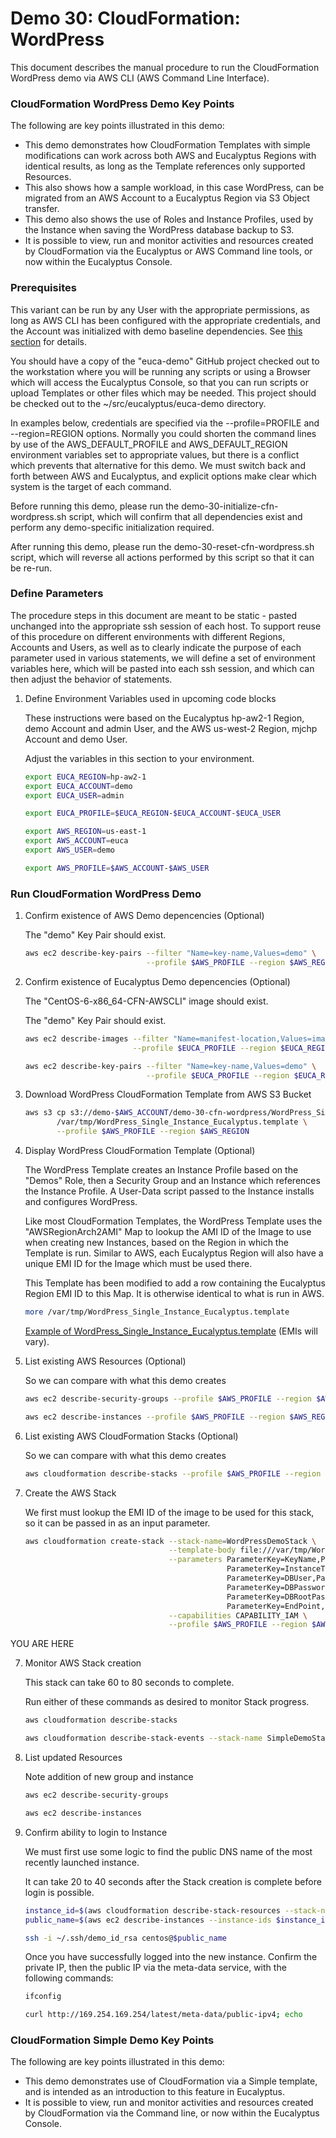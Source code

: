# Demo 30: CloudFormation: WordPress

This document describes the manual procedure to run the CloudFormation WordPress demo via AWS CLI
(AWS Command Line Interface).

### CloudFormation WordPress Demo Key Points

The following are key points illustrated in this demo:

* This demo demonstrates how CloudFormation Templates with simple modifications can work across
  both AWS and Eucalyptus Regions with identical results, as long as the Template references
  only supported Resources.
* This also shows how a sample workload, in this case WordPress, can be migrated from an AWS
  Account to a Eucalyptus Region via S3 Object transfer.
* This demo also shows the use of Roles and Instance Profiles, used by the Instance when
  saving the WordPress database backup to S3.
* It is possible to view, run and monitor activities and resources created by CloudFormation
  via the Eucalyptus or AWS Command line tools, or now within the Eucalyptus Console.

### Prerequisites

This variant can be run by any User with the appropriate permissions, as long as AWS CLI
has been configured with the appropriate credentials, and the Account was initialized with
demo baseline dependencies. See [this section](../../demo-00-initialize/docs) for details.

You should have a copy of the "euca-demo" GitHub project checked out to the workstation 
where you will be running any scripts or using a Browser which will access the Eucalyptus
Console, so that you can run scripts or upload Templates or other files which may be needed.
This project should be checked out to the ~/src/eucalyptus/euca-demo directory.

In examples below, credentials are specified via the --profile=PROFILE and --region=REGION
options. Normally you could shorten the command lines by use of the AWS_DEFAULT_PROFILE and
AWS_DEFAULT_REGION environment variables set to appropriate values, but there is a conflict
which prevents that alternative for this demo. We must switch back and forth between AWS
and Eucalyptus, and explicit options make clear which system is the target of each command.

Before running this demo, please run the demo-30-initialize-cfn-wordpress.sh script, which
will confirm that all dependencies exist and perform any demo-specific initialization
required.

After running this demo, please run the demo-30-reset-cfn-wordpress.sh script, which will
reverse all actions performed by this script so that it can be re-run.

### Define Parameters

The procedure steps in this document are meant to be static - pasted unchanged into the appropriate
ssh session of each host. To support reuse of this procedure on different environments with
different Regions, Accounts and Users, as well as to clearly indicate the purpose of each
parameter used in various statements, we will define a set of environment variables here, which
will be pasted into each ssh session, and which can then adjust the behavior of statements.

1. Define Environment Variables used in upcoming code blocks

    These instructions were based on the Eucalyptus hp-aw2-1 Region, demo Account and admin User,
    and the AWS us-west-2 Region, mjchp Account and demo User.

    Adjust the variables in this section to your environment.

    ```bash
    export EUCA_REGION=hp-aw2-1
    export EUCA_ACCOUNT=demo
    export EUCA_USER=admin

    export EUCA_PROFILE=$EUCA_REGION-$EUCA_ACCOUNT-$EUCA_USER

    export AWS_REGION=us-east-1
    export AWS_ACCOUNT=euca
    export AWS_USER=demo

    export AWS_PROFILE=$AWS_ACCOUNT-$AWS_USER
    ```

### Run CloudFormation WordPress Demo

1. Confirm existence of AWS Demo depencencies (Optional)

    The "demo" Key Pair should exist.

    ```bash
    aws ec2 describe-key-pairs --filter "Name=key-name,Values=demo" \
                               --profile $AWS_PROFILE --region $AWS_REGION
    ```

2. Confirm existence of Eucalyptus Demo depencencies (Optional)

    The "CentOS-6-x86_64-CFN-AWSCLI" image should exist.

    The "demo" Key Pair should exist.

    ```bash
    aws ec2 describe-images --filter "Name=manifest-location,Values=images/CentOS-6-x86_64-CFN-AWSCLI.raw.manifest.xml" \
                            --profile $EUCA_PROFILE --region $EUCA_REGION | cut -f1,3,4

    aws ec2 describe-key-pairs --filter "Name=key-name,Values=demo" \
                               --profile $EUCA_PROFILE --region $EUCA_REGION
    ```

3. Download WordPress CloudFormation Template from AWS S3 Bucket

    ```bash
    aws s3 cp s3://demo-$AWS_ACCOUNT/demo-30-cfn-wordpress/WordPress_Single_Instance_Eucalyptus.template \
           /var/tmp/WordPress_Single_Instance_Eucalyptus.template \
           --profile $AWS_PROFILE --region $AWS_REGION
    ```

4. Display WordPress CloudFormation Template (Optional)

    The WordPress Template creates an Instance Profile based on the "Demos" Role, then a
    Security Group and an Instance which references the Instance Profile. A User-Data
    script passed to the Instance installs and configures WordPress.

    Like most CloudFormation Templates, the WordPress Template uses the "AWSRegionArch2AMI" Map
    to lookup the AMI ID of the Image to use when creating new Instances, based on the Region
    in which the Template is run. Similar to AWS, each Eucalyptus Region will also have a unique
    EMI ID for the Image which must be used there.

    This Template has been modified to add a row containing the Eucalyptus Region EMI ID to this
    Map. It is otherwise identical to what is run in AWS.

    ```bash
    more /var/tmp/WordPress_Single_Instance_Eucalyptus.template
    ```

    [Example of WordPress_Single_Instance_Eucalyptus.template](../templates/WordPress_Single_Instance_Eucalyptus.template.example) (EMIs will vary).

5. List existing AWS Resources (Optional)

    So we can compare with what this demo creates

    ```bash
    aws ec2 describe-security-groups --profile $AWS_PROFILE --region $AWS_REGION

    aws ec2 describe-instances --profile $AWS_PROFILE --region $AWS_REGION
    ```

4. List existing AWS CloudFormation Stacks (Optional)

    So we can compare with what this demo creates

    ```bash
    aws cloudformation describe-stacks --profile $AWS_PROFILE --region $AWS_REGION
    ```

6. Create the AWS Stack

    We first must lookup the EMI ID of the image to be used for this stack, so it can be passed in
    as an input parameter.

    ```bash
    aws cloudformation create-stack --stack-name=WordPressDemoStack \
                                    --template-body file:///var/tmp/WordPress_Single_Instance_Eucalyptus.template \
                                    --parameters ParameterKey=KeyName,ParameterValue=demo \
                                                 ParameterKey=InstanceType,ParameterValue=m1.medium \
                                                 ParameterKey=DBUser,ParameterValue=demo \
                                                 ParameterKey=DBPassword,ParameterValue=password \
                                                 ParameterKey=DBRootPassword,ParameterValue=password \
                                                 ParameterKey=EndPoint,ParameterValue=https://cloudformation.$AWS_REGION.amazonaws.com \
                                    --capabilities CAPABILITY_IAM \
                                    --profile $AWS_PROFILE --region $AWS_REGION
    ```
YOU ARE HERE

7. Monitor AWS Stack creation

    This stack can take 60 to 80 seconds to complete.

    Run either of these commands as desired to monitor Stack progress.

    ```bash
    aws cloudformation describe-stacks

    aws cloudformation describe-stack-events --stack-name SimpleDemoStack --max-items 5
    ```

8. List updated Resources

    Note addition of new group and instance

    ```bash
    aws ec2 describe-security-groups

    aws ec2 describe-instances
    ```

9. Confirm ability to login to Instance

    We must first use some logic to find the public DNS name of the most recently launched instance.

    It can take 20 to 40 seconds after the Stack creation is complete before login is possible.

    ```bash
    instance_id=$(aws cloudformation describe-stack-resources --stack-name SimpleDemoStack --logical-resource-id DemoInstance | cut -f4)
    public_name=$(aws ec2 describe-instances --instance-ids $instance_id | grep "^INSTANCES" | cut -f11)

    ssh -i ~/.ssh/demo_id_rsa centos@$public_name
    ```

    Once you have successfully logged into the new instance. Confirm the private IP, then
    the public IP via the meta-data service, with the following commands:

    ```bash
    ifconfig

    curl http://169.254.169.254/latest/meta-data/public-ipv4; echo
    ```

### CloudFormation Simple Demo Key Points
    
The following are key points illustrated in this demo:
    
* This demo demonstrates use of CloudFormation via a Simple template, and is intended as an
  introduction to this feature in Eucalyptus.
* It is possible to view, run and monitor activities and resources created by CloudFormation
  via the Command line, or now within the Eucalyptus Console.

